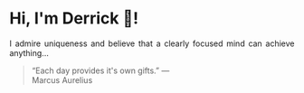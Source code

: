 # Hi, I'm Derrick 👋!
<p align="justify">I admire uniqueness and believe that a clearly focused mind can achieve anything...</p> 
<!-- #quote-start -->
<blockquote>&ldquo;Each day provides it's own gifts.&rdquo; &mdash; <footer>Marcus Aurelius</footer></blockquote>
<!-- #quote-end -->
